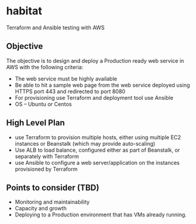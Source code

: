 # habitat
Terraform and Ansible testing with AWS
## Objective
The objective is to design and deploy a Production ready web service in AWS with the following criteria:
* The web service must be highly available
* Be able to hit a sample web page from the web service deployed using HTTPS port 443 and redirected to port 8080
* For provisioning use Terraform and deployment tool use Ansible
* OS – Ubuntu or Centos

## High Level Plan
* use Terraform to provision multiple hosts, either using multiple EC2 instances or Beanstalk (which may provide auto-scaling)
* Use ALB to load balance, configured either as part of Beanstalk, or separately with Terraform
* use Ansible to configure a web server/application on the instances provisioned by Terraform

## Points to consider (TBD)
* Monitoring and maintainability
* Capacity and growth
* Deploying to a Production environment that has VMs already running.

